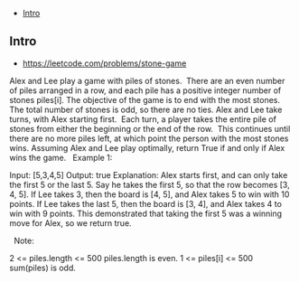 - [Intro](#intro)

## Intro

- https://leetcode.com/problems/stone-game

Alex and Lee play a game with piles of stones.  There are an even number of piles arranged in a row, and each pile has a positive integer number of stones piles[i].
The objective of the game is to end with the most stones.  The total number of stones is odd, so there are no ties.
Alex and Lee take turns, with Alex starting first.  Each turn, a player takes the entire pile of stones from either the beginning or the end of the row.  This continues until there are no more piles left, at which point the person with the most stones wins.
Assuming Alex and Lee play optimally, return True if and only if Alex wins the game.
 
Example 1:

Input: [5,3,4,5]
Output: true
Explanation: 
Alex starts first, and can only take the first 5 or the last 5.
Say he takes the first 5, so that the row becomes [3, 4, 5].
If Lee takes 3, then the board is [4, 5], and Alex takes 5 to win with 10 points.
If Lee takes the last 5, then the board is [3, 4], and Alex takes 4 to win with 9 points.
This demonstrated that taking the first 5 was a winning move for Alex, so we return true.

 
Note:

2 <= piles.length <= 500
piles.length is even.
1 <= piles[i] <= 500
sum(piles) is odd.
